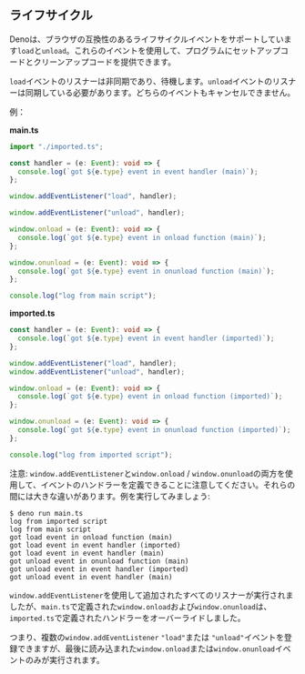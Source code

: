 ## ライフサイクル

Denoは、ブラウザの互換性のあるライフサイクルイベントをサポートしています`load`と`unload`。これらのイベントを使用して、プログラムにセットアップコードとクリーンアップコードを提供できます。

`load`イベントのリスナーは非同期であり、待機します。`unload`イベントのリスナーは同期している必要があります。どちらのイベントもキャンセルできません。

例：

**main.ts**

```ts
import "./imported.ts";

const handler = (e: Event): void => {
  console.log(`got ${e.type} event in event handler (main)`);
};

window.addEventListener("load", handler);

window.addEventListener("unload", handler);

window.onload = (e: Event): void => {
  console.log(`got ${e.type} event in onload function (main)`);
};

window.onunload = (e: Event): void => {
  console.log(`got ${e.type} event in onunload function (main)`);
};

console.log("log from main script");
```

**imported.ts**

```ts
const handler = (e: Event): void => {
  console.log(`got ${e.type} event in event handler (imported)`);
};

window.addEventListener("load", handler);
window.addEventListener("unload", handler);

window.onload = (e: Event): void => {
  console.log(`got ${e.type} event in onload function (imported)`);
};

window.onunload = (e: Event): void => {
  console.log(`got ${e.type} event in onunload function (imported)`);
};

console.log("log from imported script");
```

注意: `window.addEventListener`と`window.onload` / `window.onunload`の両方を使用して、イベントのハンドラーを定義できることに注意してください。それらの間には大きな違いがあります。例を実行してみましょう:

```shell
$ deno run main.ts
log from imported script
log from main script
got load event in onload function (main)
got load event in event handler (imported)
got load event in event handler (main)
got unload event in onunload function (main)
got unload event in event handler (imported)
got unload event in event handler (main)
```

`window.addEventListener`を使用して追加されたすべてのリスナーが実行されましたが、`main.ts`で定義された`window.onload`および`window.onunload`は、`imported.ts`で定義されたハンドラーをオーバーライドしました。

つまり、複数の`window.addEventListener` `"load"`または `"unload"`イベントを登録できますが、最後に読み込まれた`window.onload`または`window.onunload`イベントのみが実行されます。
